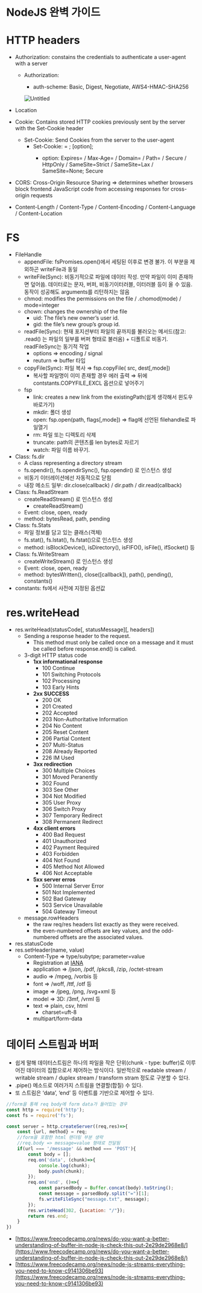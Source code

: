 # NodeJS 완벽 가이드

# HTTP headers

- Authorization: constains the credentials to authenticate a user-agent with a server
    - Authorization: <auth-scheme> <authrization-parameters>
        - auth-scheme: Basic, Digest, Negotiate, AWS4-HMAC-SHA256
        
        ![Untitled](NodeJS%20%E1%84%8B%E1%85%AA%E1%86%AB%E1%84%87%E1%85%A7%E1%86%A8%20%E1%84%80%E1%85%A1%E1%84%8B%E1%85%B5%E1%84%83%E1%85%B3%20a4f602cbc7804c128faddb99ce50d7d2/Untitled.png)
        
- Location
- Cookie: Contains stored HTTP cookies previously sent by the server with the Set-Cookie header
    - Set-Cookie: Send Cookies from the server to the user-agent
        - Set-Cookie: <cookie-name> = <cookie-value>; [option];
            - option: Expires=<date> / Max-Age=<number> / Domain=<domain-value> / Path=<path-value> / Secure / HttpOnly / SameSite=Strict / SameSite=Lax / SameSite=None; Secure
- CORS: Cross-Origin Resource Sharing ⇒ determines whether browsers block frontend JavaScript code from accessing responses for cross-origin requests
- Content-Length / Content-Type / Content-Encoding / Content-Language / Content-Location

# FS

- FileHandle
    - appendFile: fsPromises.open()에서 세팅된 이후로 변경 불가. 이 부분을 제외하곤 writeFile과 동일
    - writeFile(Sync): 비동기적으로 파일에 데이터 작성. 만약 파일이 이미 존재하면 덮어씀. 데이터로는 문자, 버퍼, 비동기이터러블, 이터러블 등이 올 수 있음. 동작이 성공해도 arguments를 리턴하지는 않음
    - chmod: modifies the permissions on the file / .chomod(mode) / mode=integer
    - chown: changes the ownership of the file
        - uid: The file’s new owner’s user id.
        - gid: the file’s new group’s group id.
    - readFile(Sync): 현재 포지션부터 파일의 끝까지를 불러오는 메서드(참고: .read() 는 파일의 일부를 버퍼 형태로 불러옴) + 디폴트로 비동기. readFileSync는 동기적 작업
        - options ⇒ encoding / signal
        - reuturn ⇒ buffer 타입
    - copyFile(Sync): 파일 복사 ⇒ fsp.copyFile( src, dest[,mode])
        - 복사할 파일명이 이미 존재할 경우 에러 출력 ⇒ 뒤에 contstants.COPYFILE_EXCL 옵션으로 넣어주기
    - fsp
        - link: creates a new link from the existingPath(쉽게 생각해서 윈도우 바로가기)
        - mkdir: 폴더 생성
        - open: fsp.open(path, flags[,mode]) ⇒ flag에 선언된 filehandle로 파일열기
        - rm: 파일 또는 디렉토리 삭제
        - truncate: path의 콘텐츠를 len bytes로 자르기
        - watch: 파일 이름 바꾸기.
- Class: fs.dir
    - A class representing a directory stream
    - fs.opendir(), fs.opendirSync(), fsp.opendir() 로 인스턴스 생성
    - 비동기 이터레이션에선 자동적으로 닫힘
    - 내장 메소드 일부: dir.close(callback) / dir.path / dir.read(callback)
- Class: fs.ReadStream
    - createReadStream() 로 인스턴스 생성
        - createReadStream()
    - Event: close, open, ready
    - method: bytesRead, path, pending
- Class: fs.Stats
    - 파일 정보를 담고 있는 클래스(객체)
    - fs.stat(), fs.lstat(), fs.fstat()으로 인스턴스 생성
    - method: isBlockDevice(), isDirectory(), isFIFO(), isFile(), ifSocket() 등
- Class: fs.WriteStream
    - createWriteStream() 로 인스턴스 생성
    - Event: close, open, ready
    - method: bytesWritten(), close([callback]), path(), pending(), constants()
- constants: fs에서 사전에 지정된 옵션값

# res.writeHead

- res.writeHead(statusCode[, statusMessage][, headers])
    - Sending a response header to the request.
        - This method must only be called once on a message and it must be called before response.end() is called.
    - 3-digit HTTP status code
        - **1xx informational response**
            - 100 Continue
            - 101 Switching Protocols
            - 102 Processing
            - 103 Early Hints
        - **2xx SUCCESS**
            - 200 OK
            - 201 Created
            - 202 Accepted
            - 203 Non-Authoritative Information
            - 204 No Content
            - 205 Reset Content
            - 206 Partial Content
            - 207 Multi-Status
            - 208 Already Reported
            - 226 IM Used
        - **3xx redirection**
            - 300 Multiple Choices
            - 301 Moved Peranently
            - 302 Found
            - 303 See Other
            - 304 Not Modified
            - 305 User Proxy
            - 306 Switch Proxy
            - 307 Temporary Redirect
            - 308 Permanent Redirect
        - **4xx client errors**
            - 400 Bad Request
            - 401 Unauthorized
            - 402 Payment Required
            - 403 Forbidden
            - 404 Not Found
            - 405 Method Not Allowed
            - 406 Not Acceptable
        - **5xx server erros**
            - 500 Internal Server Error
            - 501 Not Implemented
            - 502 Bad Gateway
            - 503 Service Unavailable
            - 504 Gateway Timeout
    - message.rowHeaders
        - the raw req/res headers list exactly as they were received.
        - the even-numbered offsets are key values, and the odd-numbered offsets are the associated values.
- res.statusCode
- res.setHeader(name, value)
    - Content-Type ⇒ type/subytpe; parameter=value
        - Registration at [IANA](https://www.iana.org/assignments/media-types/media-types.xhtml#font)
        - application ⇒ /json, /pdf, /pkcs8, /zip, /octet-stream
        - audio ⇒ /mpeg, /vorbis 등
        - font ⇒ /woff, /ttf, /otf 등
        - image ⇒ /jpeg, /png, /svg+xml 등
        - model ⇒ 3D: /3mf, /vrml 등
        - text ⇒ plain, csv, html
            - charset=uft-8
        - multipart/form-data

# 데이터 스트림과 버퍼

- 쉽게 말해 데이터스트림은 하나의 파일을 작은 단위(chunk - type: buffer)로 이루어진 데이터의 집합으로서 제어하는 방식이다. 일반적으로 readable stream / writable stream / duplex stream / transform stram 정도로 구분할 수 있다.
- .pipe() 메소드로 여러가지 스트림을 연결할(합칠) 수 있다.
- 또 스트림은 ‘data’, ‘end’ 등 이벤트를 기반으로 제어할 수 있다.

```jsx
//form을 통해 req body에 form data가 들어있는 경우
const http = require('http');
const fs = require('fs');

const server = http.createServer((req,res)=>{
	const {url, method} = req;
	//form을 포함한 html 랜더링 부분 생략
	//req.body => message=value 형태로 전달됨
	if(url === '/message' && method === 'POST'){
		const body = [];
		req.on('data', (chunk)=>{
			console.log(chunk);
			body.push(chunk);
		});
		req.on('end', ()=>{
			const parsedBody = Buffer.concat(body).toString();
			const message = parsedBody.split("=")[1];
			fs.writeFileSync("message.txt", message);
		});
		res.writeHead(302, {Location: "/"});
		return res.end;
	}
})
```

- [https://www.freecodecamp.org/news/do-you-want-a-better-understanding-of-buffer-in-node-js-check-this-out-2e29de2968e8/](https://www.freecodecamp.org/news/do-you-want-a-better-understanding-of-buffer-in-node-js-check-this-out-2e29de2968e8/)
- [https://www.freecodecamp.org/news/node-js-streams-everything-you-need-to-know-c9141306be93](https://www.freecodecamp.org/news/node-js-streams-everything-you-need-to-know-c9141306be93)